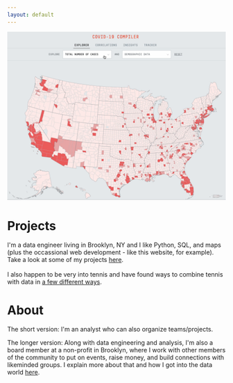 ```yaml
---
layout: default
---
```


<!-- <link rel="shortcut icon" type="image/x-icon" href="assets/images/icon.ico"> -->

<a href = "./projects.html"><img src="assets/images/covid-map.gif" alt="COVID-19 Tracker"></a>

# Projects

I'm a data engineer living in Brooklyn, NY and I like Python, SQL, and maps (plus the occassional web development - like this website, for example). Take a look at some of my projects [here](./projects.md). 
<br>
<br>
I also happen to be very into tennis and have found ways to combine tennis with data in [a few different ways](./projects-tennis.md).

# About

The short version: I'm an analyst who can also organize teams/projects.

The longer version: Along with data engineering and analysis, I'm also a board member at a non-profit in Brooklyn, where I work with other members of the community to put on events, raise money, and build connections with likeminded groups. I explain more about that and how I got into the data world [here](./story.md).